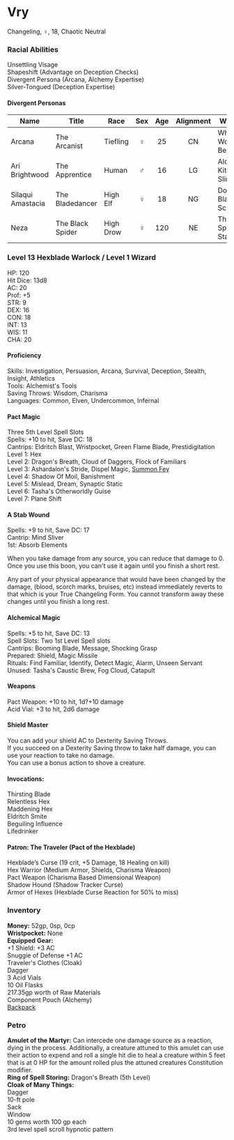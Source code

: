 # Vry 
Changeling, ♀, 18, Chaotic Neutral

### Racial Abilities
Unsettling Visage \
Shapeshift (Advantage on Deception Checks) \
Divergent Persona (Arcana, Alchemy Expertise) \
Silver-Tongued (Deception Expertise)

#### Divergent Personas
| Name              | Title             |   Race    | Sex | Age | Alignment |         Weapon         | Familiar |
| ----------------- | ----------------- | --------- |:---:|:---:|:---------:| ---------------------- | -------- |
| Arcana            | The Arcanist      | Tiefling  |  ♀  | 25  |    CN     | Whatever Work Best     | Gargoyle |
| Ari Brightwood    | The Apprentice    | Human     |  ♂  | 16  |    LG     | Alchemy Kit & Sling    | Octopus  |
| Silaqui Amastacia | The Bladedancer   | High Elf  |  ♀  | 18  |    NG     | Double-Bladed Scimitar | Owl      |
| Neza              | The Black Spider  | High Drow |  ♀  | 120 |    NE     | The Spider Staff       | Spider   |

### Level 13 Hexblade Warlock / Level 1 Wizard
HP: 120 \
Hit Dice: 13d8 \
AC: 20 \
Prof: +5 \
STR: 9 \
DEX: 16 \
CON: 18 \
INT: 13 \
WIS: 11 \
CHA: 20

#### Proficiency
Skills: Investigation, Persuasion, Arcana, Survival, Deception, Stealth, Insight, Athletics \
Tools: Alchemist's Tools \
Saving Throws: Wisdom, Charisma \
Languages: Common, Elven, Undercommon, Infernal 

#### Pact Magic
Three 5th Level Spell Slots \
Spells: +10 to hit, Save DC: 18 \
Cantrips: Eldritch Blast, Wristpocket, Green Flame Blade, Prestidigitation \
Level 1: Hex \
Level 2: Dragon's Breath, Cloud of Daggers, Flock of Familiars \
Level 3: Ashardalon's Stride, Dispel Magic, [Summon Fey](http://dnd5e.wikidot.com/spell:summon-fey) \
Level 4: Shadow Of Moil, Banishment \
Level 5: Mislead, Dream, Synaptic Static  \
Level 6: Tasha's Otherworldly Guise \
Level 7: Plane Shift 

#### A Stab Wound
Spells: +9 to hit, Save DC: 17 \
Cantrip: Mind Sliver \
1st: Absorb Elements

When you take damage from any source, you can reduce that damage to 0. Once you use this boon, you can't use it again until you finish a short rest.

Any part of your physical appearance that would have been changed by the damage, (blood, scorch marks, bruises, etc) instead immediately reverts to that which is your True Changeling Form. You cannot transform away these changes until you finish a long rest.

#### Alchemical Magic
Spells: +5 to hit, Save DC: 13 \
Spell Slots: Two 1st Level Spell slots \
Cantrips: Booming Blade, Message, Shocking Grasp \
Prepared: Shield, Magic Missile \
Rituals: Find Familiar, Identify, Detect Magic, Alarm, Unseen Servant \
Unused: Tasha's Caustic Brew, Fog Cloud, Catapult 

#### Weapons 
Pact Weapon: +10 to hit, 1d?+10 damage\
Acid Vial: +3 to hit, 2d6 damage

#### Shield Master 
You can add your shield AC to Dexterity Saving Throws. \
If you succeed on a Dexterity Saving throw to take half damage, you can use your reaction to take no damage. \
You can use a bonus action to shove a creature. 

#### Invocations:
Thirsting Blade \
Relentless Hex \
Maddening Hex \
Eldritch Smite \
Beguiling Influence \
Lifedrinker 

#### Patron: The Traveler (Pact of the Hexblade) 
Hexblade’s Curse (19 crit, +5 Damage, 18 Healing on kill) \
Hex Warrior (Medium Armor, Shields, Charisma Weapon) \
Pact Weapon (Charisma Based Dimensional Weapon) \
Shadow Hound (Shadow Tracker Curse) \
Armor of Hexes (Hexblade Curse Reaction for 50% to miss)

### Inventory
**Money:** 52gp, 0sp, 0cp \
**Wristpocket:** None \
**Equipped Gear:** \
+1 Shield: +3 AC \
Snuggie of Defense +1 AC \
Traveler's Clothes (Cloak) \
Dagger \
3 Acid Vials \
10 Oil Flasks \
217.35gp worth of Raw Materials \
Component Pouch (Alchemy) \
[Backpack](https://github.com/DestinyVolt/D-D/blob/master/Vry/Inventory.md)

### Petro
**Amulet of the Martyr:** Can intercede one damage source as a reaction, dying in the process. Additionally, a creature attuned to this amulet can use their action to expend and roll a single hit die to heal a creature within 5 feet that is at 0 HP for the amount rolled plus the attuned creatures Constitution modifier. \
**Ring of Spell Storing:** Dragon's Breath (5th Level) \
**Cloak of Many Things:** \
Dagger \
10-ft pole \
Sack \
Window \
10 gems worth 100 gp each \
3rd level spell scroll hypnotic pattern 
